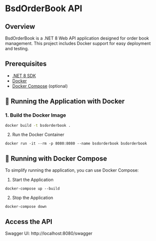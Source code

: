 # BsdOrderBook API

## Overview
BsdOrderBook is a .NET 8 Web API application designed for order book management. This project includes Docker support for easy deployment and testing.

## Prerequisites
- [.NET 8 SDK](https://dotnet.microsoft.com/en-us/download/dotnet/8.0)
- [Docker](https://www.docker.com/get-started)
- [Docker Compose](https://docs.docker.com/compose/install/) (optional)

## 🚀 Running the Application with Docker

### **1. Build the Docker Image**
```sh
docker build -t bsdorderbook .
```
2. Run the Docker Container
```
docker run -it --rm -p 8080:8080 --name bsdorderbook bsdorderbook
```
## 🐳 Running with Docker Compose
To simplify running the application, you can use Docker Compose:

1. Start the Application
```
docker-compose up --build
```
2. Stop the Application
```
docker-compose down
```
## Access the API
Swagger UI: http://localhost:8080/swagger
